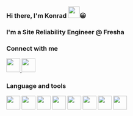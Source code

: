 ### Hi there, I'm Konrad <a href="https://www.gautamkrishnar.com/"><img src="https://media.giphy.com/media/hvRJCLFzcasrR4ia7z/giphy.gif" width="30px" height="30px"></a>😀

### I'm a Site Reliability Engineer @ Fresha

### Connect with me

<div>
  <a href="https://www.linkedin.com/in/konradkozicki">
    <img src="https://www.flaticon.com/svg/static/icons/svg/145/145807.svg" width="36px"/>
  </a>
  <a href="mailto:zichul@gmail.com">
    <img src="https://cdn.worldvectorlogo.com/logos/gmail-icon.svg" width="36px"/>
  </a>
</div>

### Language and tools

<div>
  <img src="https://cdn.worldvectorlogo.com/logos/aws-2.svg" width="36px"/>
  <img src="https://cdn.worldvectorlogo.com/logos/kubernets.svg" width="36px"/>
  <img src="https://cdn.worldvectorlogo.com/logos/postgresql.svg" width="36px"/>
  <img src="https://cdn.worldvectorlogo.com/logos/ruby.svg" width="36px"/>
  <img src="https://www.vectorlogo.zone/logos/elixir-lang/elixir-lang-icon.svg" width="36px"/>
  <img src="https://cdn.worldvectorlogo.com/logos/logo-javascript.svg" width="36px"/>
  <img src="https://cdn.worldvectorlogo.com/logos/vim.svg" width="36px"/>
  <img src="https://cdn.worldvectorlogo.com/logos/linux-tux.svg" width="36px"/>
</div>
